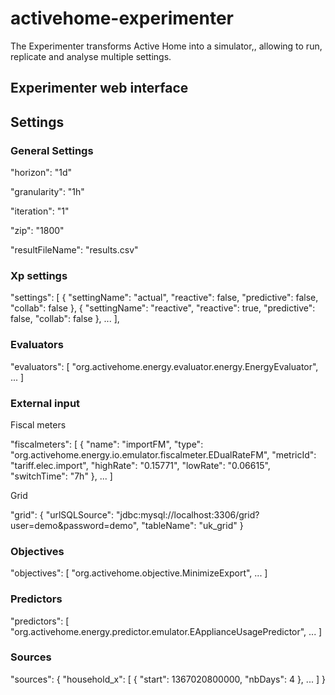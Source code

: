 # activehome-experimenter

The Experimenter transforms Active Home into a simulator,, allowing to run, replicate and analyse multiple settings.

## Experimenter web interface

## Settings

### General Settings

"horizon": "1d"

"granularity": "1h"

"iteration": "1"

"zip": "1800"

"resultFileName": "results.csv"

### Xp settings

"settings": [
    {
      "settingName": "actual",
      "reactive": false,
      "predictive": false,
      "collab": false
    },
    {
      "settingName": "reactive",
      "reactive": true,
      "predictive": false,
      "collab": false
    },
    ...
  ],

### Evaluators


"evaluators": [
    "org.activehome.energy.evaluator.energy.EnergyEvaluator",
    ...
  ]

### External input

Fiscal meters

"fiscalmeters": [
    {
      "name": "importFM",
      "type": "org.activehome.energy.io.emulator.fiscalmeter.EDualRateFM",
      "metricId": "tariff.elec.import",
      "highRate": "0.15771",
      "lowRate": "0.06615",
      "switchTime": "7h"
    },
    ...
  ]


Grid

"grid": {
    "urlSQLSource": "jdbc:mysql://localhost:3306/grid?user=demo&password=demo",
    "tableName": "uk_grid"
  }
  
### Objectives

"objectives": [
    "org.activehome.objective.MinimizeExport",
    ...
  ]
  
### Predictors

"predictors": [
    "org.activehome.energy.predictor.emulator.EApplianceUsagePredictor",
    ...
  ]

### Sources

"sources": {
    "household_x": [
      {
        "start": 1367020800000,
        "nbDays": 4
      },
      ...
    ]
  }
